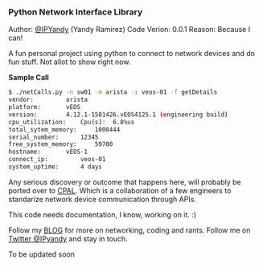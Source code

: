 ### Python Network Interface Library

Author:             [@IPYandy](https://twitter.com/IPyandy) (Yandy Ramirez)
Code Verion:    	0.0.1
Reason:             Because I can!

A fun personal project using python to connect to network devices and do fun stuff. Not allot to show right now.


**Sample Call**
```bash
$ ./netCalls.py -n sw01 -m arista -i veos-01 -f getDetails
vendor:         arista
platform:       vEOS
version:        4.12.1-1581426.vEOS4125.1 (engineering build)
cpu_utilization:    Cpu(s):  6.8%us
total_sytem_memory:     1000444
serial_number:      12345
free_system_memory:     59700
hostname:       vEOS-1
connect_ip:         veos-01
system_uptime:      4 days
```

Any serious discovery or outcome that happens here, will probably be ported over to [CPAL](https://github.com/jedelman8/cpal). Which is a collaboration of a few engineers to standarize network device communication through APIs.

This code needs documentation, I know, working on it. :)

Follow my [BLOG](http://ipyandy.net) for more on networking, coding and rants.
Follow me on [Twitter @IPyandy](http://twitter.com/IPyandy) and stay in touch.

To be updated soon